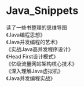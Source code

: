 # Java_Snippets
读了一些书整理的思维导图  
《Java编程思想》  
《Java并发编程的艺术》  
《实战Java高并发程序设计》  
《Head First设计模式》  
《亿级流量网站架构核心技术》  
《深入理解Java虚拟机》  
《Java并发编程实战》  
